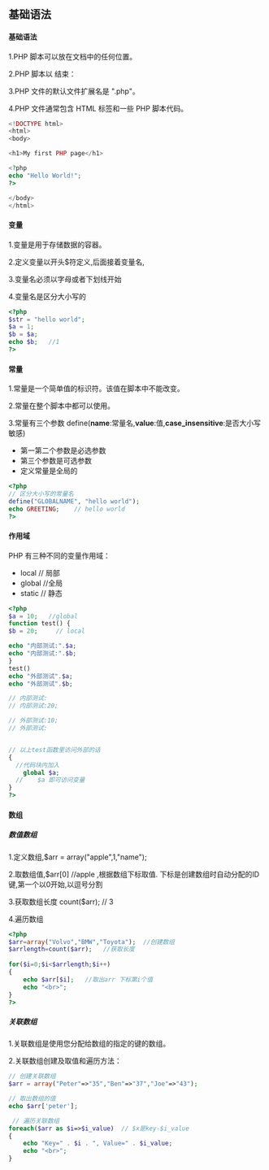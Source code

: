 ## 基础语法

#### 基础语法

1.PHP 脚本可以放在文档中的任何位置。

2.PHP 脚本以 **<?php** 开始，以 **?>** 结束：

3.PHP 文件的默认文件扩展名是 ".php"。

4.PHP 文件通常包含 HTML 标签和一些 PHP 脚本代码。

```php
<!DOCTYPE html> 
<html> 
<body> 

<h1>My first PHP page</h1> 

<?php 
echo "Hello World!"; 
?> 

</body> 
</html>
```

#### 变量

1.变量是用于存储数据的容器。

2.定义变量以开头$符定义,后面接着变量名,

3.变量名必须以字母或者下划线开始

4.变量名是区分大小写的

```php
<?php
$str = "hello world";
$a = 1;    
$b = $a;   
echo $b;   //1
?>
```

#### 常量

1.常量是一个简单值的标识符。该值在脚本中不能改变。

2.常量在整个脚本中都可以使用。

3.常量有三个参数 define(**name**:常量名,**value**:值,**case_insensitive**:是否大小写敏感) 

- 第一第二个参数是必选参数
- 第三个参数是可选参数
- 定义常量是全局的

```php
<?php
// 区分大小写的常量名
define("GLOBALNAME", "hello world");
echo GREETING;    // hello world
?>
```



#### 作用域

PHP 有三种不同的变量作用域：

- local   // 局部
- global    //全局
- static      // 静态

```php
<?php
$a = 10;   //global
function test() {
$b = 20;     // local

echo "内部测试:".$a;
echo "内部测试:".$b;
}
test()
echo "外部测试".$a;   
echo "外部测试".$b;

// 内部测试:
// 内部测试:20;

// 外部测试:10;
// 外部测试:


// 以上test函数里访问外部的话 
{
  //代码块内加入
    global $a;
  //	$a 即可访问变量
}
?>
```

#### 数组

##### 数值数组

1.定义数组,$arr = array("apple",1,"name");

2.取数组值,$arr[0]  //apple ,根据数组下标取值.   下标是创建数组时自动分配的ID键,第一个以0开始,以逗号分割

3.获取数组长度 count($arr);   // 3

4.遍历数组

```php
<?php
$arr=array("Volvo","BMW","Toyota");  //创建数组
$arrlength=count($arr);   //获取长度
 
for($i=0;$i<$arrlength;$i++)
{
    echo $arr[$i];   //取出arr 下标第i个值
    echo "<br>";
}
?>
```

##### 关联数组

1.关联数组是使用您分配给数组的指定的键的数组。

2.关联数组创建及取值和遍历方法：

```php
// 创建关联数组
$arr = array("Peter"=>"35","Ben"=>"37","Joe"=>"43"); 

// 取出数组的值
echo $arr['peter'];

 // 遍历关联数组
foreach($arr as $i=>$i_value)  // $x是key-$i_value
{
    echo "Key=" . $i . ", Value=" . $i_value;
    echo "<br>";
}

```

